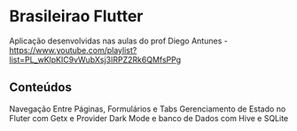# Brasileirao Flutter

Aplicação desenvolvidas nas aulas do prof Diego Antunes -https://www.youtube.com/playlist?list=PL_wKlpKIC9vWubXsj3IRPZ2Rk6QMfsPPg

## Conteúdos 

Navegação Entre Páginas, Formulários e Tabs
Gerenciamento de Estado no Fluter com Getx e Provider
Dark Mode e banco de Dados com Hive e SQLite
